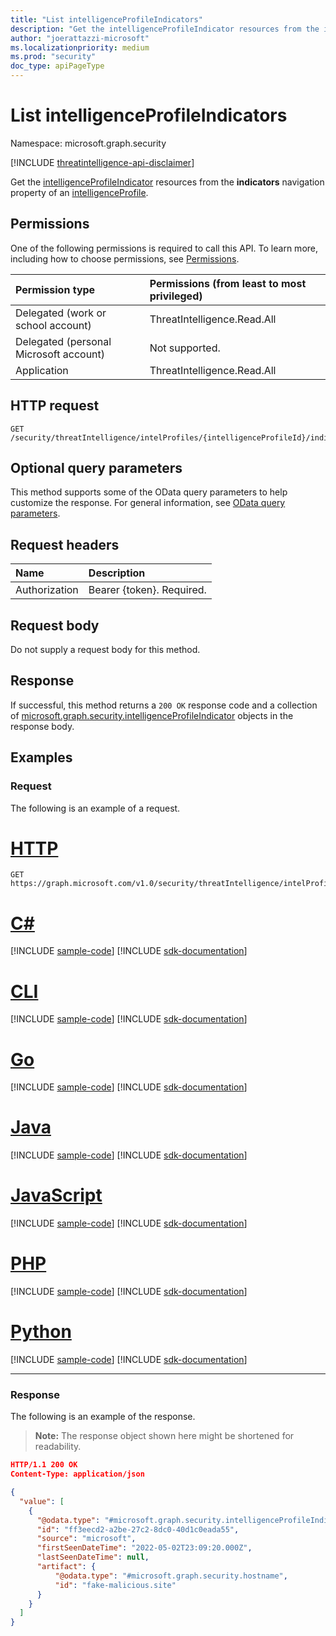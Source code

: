 ```yaml
---
title: "List intelligenceProfileIndicators"
description: "Get the intelligenceProfileIndicator resources from the indicators navigation property."
author: "joerattazzi-microsoft"
ms.localizationpriority: medium
ms.prod: "security"
doc_type: apiPageType
---
```


# List intelligenceProfileIndicators

Namespace: microsoft.graph.security

[!INCLUDE [threatintelligence-api-disclaimer](../../includes/threatintelligence-api-disclaimer.md)]

Get the [intelligenceProfileIndicator](../resources/security-intelligenceprofileindicator.md) resources from the **indicators** navigation property of an [intelligenceProfile](../resources/security-intelligenceprofile.md).

## Permissions

One of the following permissions is required to call this API. To learn more, including how to choose permissions, see [Permissions](/graph/permissions-reference).

| Permission type                        | Permissions (from least to most privileged) |
| :------------------------------------- | :------------------------------------------ |
| Delegated (work or school account)     | ThreatIntelligence.Read.All                 |
| Delegated (personal Microsoft account) | Not supported.                              |
| Application                            | ThreatIntelligence.Read.All                 |

## HTTP request

<!-- {
  "blockType": "ignored"
}
-->

```http
GET /security/threatIntelligence/intelProfiles/{intelligenceProfileId}/indicators
```

## Optional query parameters

This method supports some of the OData query parameters to help customize the response. For general information, see [OData query parameters](/graph/query-parameters).

## Request headers

| Name          | Description               |
| :------------ | :------------------------ |
| Authorization | Bearer {token}. Required. |

## Request body

Do not supply a request body for this method.

## Response

If successful, this method returns a `200 OK` response code and a collection of [microsoft.graph.security.intelligenceProfileIndicator](../resources/security-intelligenceprofileindicator.md) objects in the response body.

## Examples

### Request

The following is an example of a request.

# [HTTP](#tab/http)
<!-- {
  "blockType": "request",
  "name": "list_intelligenceprofileindicator",
  "sampleKeys": ["9b01de37bf66d1760954a16dc2b52fed2a7bd4e093dfc8a4905e108e4843da80"]
}
-->

```msgraph-interactive
GET https://graph.microsoft.com/v1.0/security/threatIntelligence/intelProfiles/9b01de37bf66d1760954a16dc2b52fed2a7bd4e093dfc8a4905e108e4843da80/indicators
```

# [C#](#tab/csharp)
[!INCLUDE [sample-code](../includes/snippets/csharp/list-intelligenceprofileindicator-csharp-snippets.md)]
[!INCLUDE [sdk-documentation](../includes/snippets/snippets-sdk-documentation-link.md)]

# [CLI](#tab/cli)
[!INCLUDE [sample-code](../includes/snippets/cli/list-intelligenceprofileindicator-cli-snippets.md)]
[!INCLUDE [sdk-documentation](../includes/snippets/snippets-sdk-documentation-link.md)]

# [Go](#tab/go)
[!INCLUDE [sample-code](../includes/snippets/go/list-intelligenceprofileindicator-go-snippets.md)]
[!INCLUDE [sdk-documentation](../includes/snippets/snippets-sdk-documentation-link.md)]

# [Java](#tab/java)
[!INCLUDE [sample-code](../includes/snippets/java/list-intelligenceprofileindicator-java-snippets.md)]
[!INCLUDE [sdk-documentation](../includes/snippets/snippets-sdk-documentation-link.md)]

# [JavaScript](#tab/javascript)
[!INCLUDE [sample-code](../includes/snippets/javascript/list-intelligenceprofileindicator-javascript-snippets.md)]
[!INCLUDE [sdk-documentation](../includes/snippets/snippets-sdk-documentation-link.md)]

# [PHP](#tab/php)
[!INCLUDE [sample-code](../includes/snippets/php/list-intelligenceprofileindicator-php-snippets.md)]
[!INCLUDE [sdk-documentation](../includes/snippets/snippets-sdk-documentation-link.md)]

# [Python](#tab/python)
[!INCLUDE [sample-code](../includes/snippets/python/list-intelligenceprofileindicator-python-snippets.md)]
[!INCLUDE [sdk-documentation](../includes/snippets/snippets-sdk-documentation-link.md)]

---

### Response

The following is an example of the response.

> **Note:** The response object shown here might be shortened for readability.

<!-- {
  "blockType": "response",
  "truncated": true,
  "@odata.type": "Collection(microsoft.graph.security.intelligenceProfileIndicator)"
}
-->

```json
HTTP/1.1 200 OK
Content-Type: application/json

{
  "value": [
    {
      "@odata.type": "#microsoft.graph.security.intelligenceProfileIndicator",
      "id": "ff3eecd2-a2be-27c2-8dc0-40d1c0eada55",
      "source": "microsoft",
      "firstSeenDateTime": "2022-05-02T23:09:20.000Z",
      "lastSeenDateTime": null,
      "artifact": {
          "@odata.type": "#microsoft.graph.security.hostname",
          "id": "fake-malicious.site"
      }
    }
  ]
}
```
